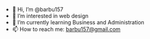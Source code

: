 - 👋 Hi, I’m @barbu157
- 👀 I’m interested in web design
- 🌱 I’m currently learning Business and Administration
- 📫 How to reach me: barbu157@gmail.com

<!---
barbu157/barbu157 is a ✨ special ✨ repository because its `README.md` (this file) appears on your GitHub profile.
You can click the Preview link to take a look at your changes.
--->
